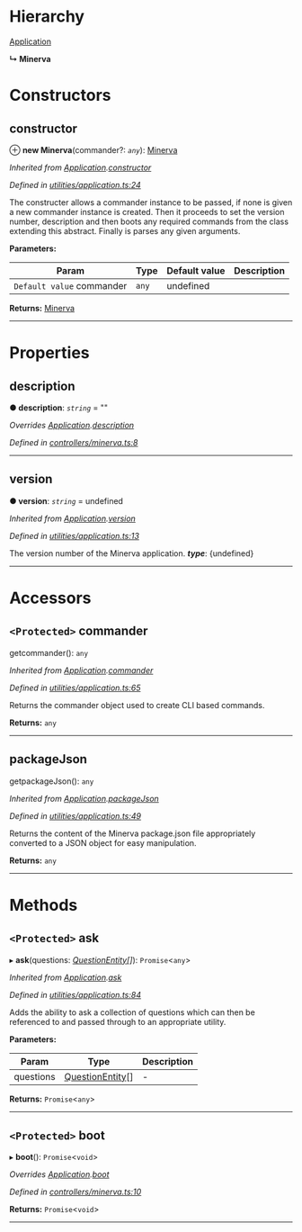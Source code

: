 

# Hierarchy

 [Application](application.md)

**↳ Minerva**

# Constructors

<a id="constructor"></a>

##  constructor

⊕ **new Minerva**(commander?: *`any`*): [Minerva](minerva.md)

*Inherited from [Application](application.md).[constructor](application.md#constructor)*

*Defined in [utilities/application.ts:24](https://github.com/sisk-technology-group-ltd/minerva/blob/f058e4b/src/utilities/application.ts#L24)*

The constructer allows a commander instance to be passed, if none is given a new commander instance is created. Then it proceeds to set the version number, description and then boots any required commands from the class extending this abstract. Finally is parses any given arguments.

**Parameters:**

| Param | Type | Default value | Description |
| ------ | ------ | ------ | ------ |
| `Default value` commander | `any` |  undefined |   |

**Returns:** [Minerva](minerva.md)

___

# Properties

<a id="description"></a>

##  description

**● description**: *`string`* = ""

*Overrides [Application](application.md).[description](application.md#description)*

*Defined in [controllers/minerva.ts:8](https://github.com/sisk-technology-group-ltd/minerva/blob/f058e4b/src/controllers/minerva.ts#L8)*

___
<a id="version"></a>

##  version

**● version**: *`string`* =  undefined

*Inherited from [Application](application.md).[version](application.md#version)*

*Defined in [utilities/application.ts:13](https://github.com/sisk-technology-group-ltd/minerva/blob/f058e4b/src/utilities/application.ts#L13)*

The version number of the Minerva application.
*__type__*: {undefined}

___

# Accessors

<a id="commander"></a>

## `<Protected>` commander

getcommander(): `any`

*Inherited from [Application](application.md).[commander](application.md#commander)*

*Defined in [utilities/application.ts:65](https://github.com/sisk-technology-group-ltd/minerva/blob/f058e4b/src/utilities/application.ts#L65)*

Returns the commander object used to create CLI based commands.

**Returns:** `any`

___
<a id="packagejson"></a>

##  packageJson

getpackageJson(): `any`

*Inherited from [Application](application.md).[packageJson](application.md#packagejson)*

*Defined in [utilities/application.ts:49](https://github.com/sisk-technology-group-ltd/minerva/blob/f058e4b/src/utilities/application.ts#L49)*

Returns the content of the Minerva package.json file appropriately converted to a JSON object for easy manipulation.

**Returns:** `any`

___

# Methods

<a id="ask"></a>

## `<Protected>` ask

▸ **ask**(questions: *[QuestionEntity](questionentity.md)[]*): `Promise`<`any`>

*Inherited from [Application](application.md).[ask](application.md#ask)*

*Defined in [utilities/application.ts:84](https://github.com/sisk-technology-group-ltd/minerva/blob/f058e4b/src/utilities/application.ts#L84)*

Adds the ability to ask a collection of questions which can then be referenced to and passed through to an appropriate utility.

**Parameters:**

| Param | Type | Description |
| ------ | ------ | ------ |
| questions | [QuestionEntity](questionentity.md)[] |  - |

**Returns:** `Promise`<`any`>

___
<a id="boot"></a>

## `<Protected>` boot

▸ **boot**(): `Promise`<`void`>

*Overrides [Application](application.md).[boot](application.md#boot)*

*Defined in [controllers/minerva.ts:10](https://github.com/sisk-technology-group-ltd/minerva/blob/f058e4b/src/controllers/minerva.ts#L10)*

**Returns:** `Promise`<`void`>

___

